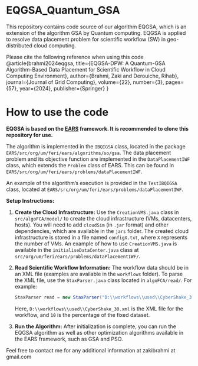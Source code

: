 # EQGSA_Quantum_GSA
This repository contains code source of our algorithm EQGSA, which is an extension of the algorithm  GSA by Quantum computing. EQGSA is applied to resolve data placement  problem for  scientific workflow (SW) in geo-distributed cloud computing. 

Please cite the following reference when using this code
@article{brahmi2024eqgsa,
  title={EQGSA-DPW: A Quantum-GSA Algorithm-Based Data Placement for Scientific Workflow in Cloud Computing Environment},
  author={Brahmi, Zaki and Derouiche, Rihab},
  journal={Journal of Grid Computing},
  volume={22},
  number={3},
  pages={57},
  year={2024},
  publisher={Springer}
}

# How to use the code

**EQGSA is based on the [EARS](https://github.com/UM-LPM/EARS) framework. It is recommended to clone this repository for use.**

The algorithm is implemented in the `IBQIGSA` class, located in the package `EARS/src/org/um/feri/ears/algorithms/so/gsa`. The data placement problem and its objective function are implemented in the `DataPlacementIWF` class, which extends the `Problem` class of EARS. This can be found in `EARS/src/org/um/feri/ears/problems/dataPlacementIWF`.

An example of the algorithm’s execution is provided in the `TestIBQIGSA` class, located at `EARS/src/org/um/feri/ears/problems/dataPlacementIWF`.

**Setup Instructions:**

1. **Create the Cloud Infrastructure:** Use the `CreationVMS.java` class in `src/algoFCA/model/` to create the cloud infrastructure (VMs, datacenters, hosts). You will need to add `cloudSim` (in `.jar` format) and other dependencies, which are available in the `jars` folder. The created cloud infrastructure is stored in a file named `configX.txt`, where `X` represents the number of VMs. An example of how to use `CreationVMS.java` is available in the `initialiseDataCenter.java` class at `src/org/um/feri/ears/problems/dataPlacementIWF/`.

2. **Read Scientific Workflow Information:** The workflow data should be in an XML file (examples are available in the `workflows` folder). To parse the XML file, use the `StaxParser.java` class located in `algoFCA/read/`. For example: 
   ```java
   StaxParser read = new StaxParser("D:\\workflows\\used\\CyberShake_30.xml", 10);
   ```
   Here, `D:\\workflows\\used\\CyberShake_30.xml` is the XML file for the workflow, and `10` is the percentage of the fixed dataset.

3. **Run the Algorithm:** After initialization is complete, you can run the EQGSA algorithm as well as other optimization algorithms available in the EARS framework, such as GSA and PSO.

Feel free to contact me for any additional information at zakibrahmi at gmail.com

